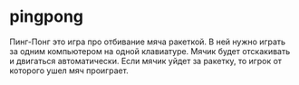 # pingpong
Пинг-Понг это игра про отбивание мяча ракеткой. 
В ней нужно играть за одним компьютером на одной клавиатуре.
Мячик будет отскакивать и двигаться автоматически.
Если мячик уйдет за ракетку, то игрок от которого ушел мяч проиграет.

